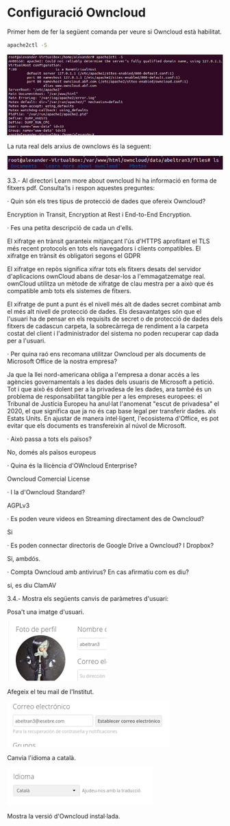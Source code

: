 # Configuració Owncloud

Primer hem de fer la següent comanda per veure si Owncloud està habilitat.

```sh
apache2ctl -S
```

![](Selecció_248.png)

La ruta real dels arxius de ownclows és la seguent:

![](rutareal.png)

3.3.- Al directori Learn more about owncloud hi ha informació en forma de fitxers pdf. Consulta'ls i respon aquestes preguntes:

· Quin són els tres tipus de protecció de dades que ofereix Owncloud?

  Encryption in Transit, Encryption at Rest i End-to-End Encryption.
 
· Fes una petita descripció de cada un d'ells.

  El xifratge en trànsit garanteix mitjançant l'ús d'HTTPS aprofitant el TLS més recent
  protocols en tots els navegadors i clients compatibles. El xifratge en trànsit és obligatori segons el GDPR
  
  El xifratge en repòs significa xifrar tots els fitxers
  desats del servidor d'aplicacions ownCloud abans de desar-los a l'emmagatzematge real.
  ownCloud utilitza un mètode de xifratge de clau mestra per a això que és compatible amb tots els sistemes de fitxers.
  
  El xifratge de punt a punt és el nivell més alt de dades
  secret combinat amb el més alt nivell de
  protecció de dades. Els desavantatges són que el
  l'usuari ha de pensar en els requisits de secret o de protecció de dades dels fitxers de cadascun
  carpeta, la sobrecàrrega de rendiment a la carpeta
  costat del client i l'administrador del sistema no poden recuperar cap dada per a l'usuari.

· Per quina raó ens recomana utilitzar Owncloud per als documents de Microsoft Office de la nostra empresa?

  Ja que la llei nord-americana obliga a l'empresa a donar accés a les agències governamentals a les dades dels usuaris de Microsoft a petició. Tot i que   això és dolent per a la privadesa de les dades, ara també és un problema de responsabilitat tangible per a les empreses europees: el Tribunal de         Justícia Europeu ha anul·lat l'anomenat "escut de privadesa" el 2020, el que significa que ja no és cap base legal per transferir dades. als Estats       Units. En ajustar de manera intel·ligent, l'ecosistema d'Office, es pot evitar que els documents es transfereixin al núvol de Microsoft.
 
· Això passa a tots els països?

  No, domés als països europeus

· Quina és la llicència d'OWncloud Enterprise?

  Owncloud Comercial License

· I la d'Owncloud Standard?

  AGPLv3

· Es poden veure videos en Streaming directament des de Owncloud?

  Si

· Es poden connectar directoris de Google Drive a Owncloud?
  I Dropbox?
  
  Si, ambdós.

· Compta Owncloud amb antivirus? En cas afirmatiu com es diu?

  si, es diu ClamAV





3.4.- Mostra els següents canvis de paràmetres d'usuari:

Posa't una imatge d'usuari.

  ![](FotoPerfil.png)

Afegeix el teu mail de l'Institut.

  ![](correu.png)

Canvia l'idioma a català.

![](idioma.png)

Mostra la versió d'Owncloud instal·lada.



